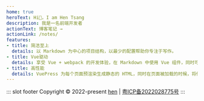 ```yaml
---
home: true
heroText: Hi👋，I am Hen Tsang
description: 我是一名前端开发者
actionText: 博客笔记 →
actionLink: /notes/
features:
- title: 简洁至上
  details: 以 Markdown 为中心的项目结构，以最少的配置帮助你专注于写作。
- title: Vue驱动
  details: 享受 Vue + webpack 的开发体验，在 Markdown 中使用 Vue 组件，同时可以使用 Vue 来开发自定义主题。
- title: 高性能
  details: VuePress 为每个页面预渲染生成静态的 HTML，同时在页面被加载的时候，将作为 SPA 运行。
---
```


::: slot footer
Copyright © 2022-present [hen](https://gitee.com/hen128) | [粤ICP备2022028775号](https://beian.miit.gov.cn/)
:::